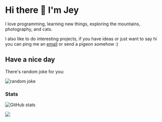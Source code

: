 # Hi there 👋 I'm Jey

I love programming, learning new things, exploring the mountains, photography, and cats.

I also like to do interesting projects, if you have ideas or just want to say hi you can ping me an [email](mailto:j@vendeli.eu) or send a pigeon somehow :)

## Have a nice day

There's random joke for you:

![random joke](https://dev.vendeli.eu/random-joke?profile=vendelieu)

### Stats

![GitHub stats](https://github-readme-stats.vercel.app/api?username=vendelieu&show_icons=true&theme=transparent)

![](https://komarev.com/ghpvc/?username=vendelieu&color=red)
